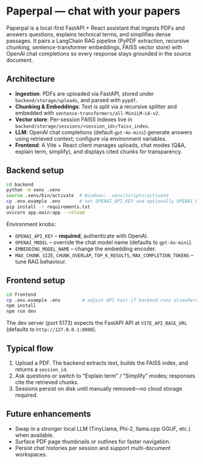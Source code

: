 # Paperpal — chat with your papers

Paperpal is a local-first FastAPI + React assistant that ingests PDFs and answers questions, explains technical terms, and simplifies dense passages. It pairs a LangChain RAG pipeline (PyPDF extraction, recursive chunking, sentence-transformer embeddings, FAISS vector store) with OpenAI chat completions so every response stays grounded in the source document.

## Architecture
- **Ingestion**: PDFs are uploaded via FastAPI, stored under `backend/storage/uploads`, and parsed with `pypdf`.
- **Chunking & Embeddings**: Text is split via a recursive splitter and embedded with `sentence-transformers/all-MiniLM-L6-v2`.
- **Vector store**: Per-session FAISS indexes live in `backend/storage/sessions/<session_id>/faiss_index`.
- **LLM**: OpenAI chat completions (default `gpt-4o-mini`) generate answers using retrieved context; configure via environment variables.
- **Frontend**: A Vite + React client manages uploads, chat modes (Q&A, explain term, simplify), and displays cited chunks for transparency.

## Backend setup
```bash
cd backend
python -m venv .venv
source .venv/bin/activate  # Windows: .venv\Scripts\activate
cp .env.example .env       # set OPENAI_API_KEY and optionally OPENAI_MODEL
pip install -r requirements.txt
uvicorn app.main:app --reload
```

Environment knobs:
- `OPENAI_API_KEY` – **required**, authenticate with OpenAI.
- `OPENAI_MODEL` – override the chat model name (defaults to `gpt-4o-mini`).
- `EMBEDDING_MODEL_NAME` – change the embedding encoder.
- `MAX_CHUNK_SIZE`, `CHUNK_OVERLAP`, `TOP_K_RESULTS`, `MAX_COMPLETION_TOKENS` – tune RAG behaviour.

## Frontend setup
```bash
cd frontend
cp .env.example .env        # adjust API host if backend runs elsewhere
npm install
npm run dev
```

The dev server (port 5173) expects the FastAPI API at `VITE_API_BASE_URL` (defaults to `http://127.0.0.1:8000`).

## Typical flow
1. Upload a PDF. The backend extracts text, builds the FAISS index, and returns a `session_id`.
2. Ask questions or switch to “Explain term” / “Simplify” modes; responses cite the retrieved chunks.
3. Sessions persist on disk until manually removed—no cloud storage required.

## Future enhancements
- Swap in a stronger local LLM (TinyLlama, Phi-2, llama.cpp GGUF, etc.) when available.
- Surface PDF page thumbnails or outlines for faster navigation.
- Persist chat histories per session and support multi-document workspaces.
